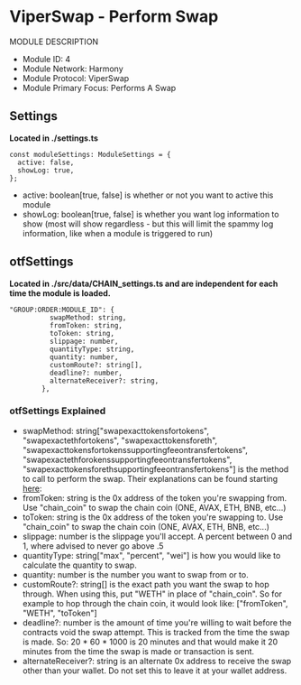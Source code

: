 # ViperSwap - Perform Swap
MODULE DESCRIPTION

* Module ID: 4
* Module Network: Harmony
* Module Protocol: ViperSwap
* Module Primary Focus: Performs A Swap

## Settings
**Located in ./settings.ts**
```
const moduleSettings: ModuleSettings = {
  active: false,
  showLog: true,
};
```

* active: boolean[true, false] is whether or not you want to active this module
* showLog: boolean[true, false] is whether you want log information to show (most will show regardless - but this will limit the spammy log information, like when a module is triggered to run)

## otfSettings
**Located in ./src/data/CHAIN_settings.ts and are independent for each time the module is loaded.**
```
"GROUP:ORDER:MODULE_ID": {
          swapMethod: string,
          fromToken: string,
          toToken: string,
          slippage: number,
          quantityType: string,
          quantity: number,
          customRoute?: string[],
          deadline?: number,
          alternateReceiver?: string,
        },
```

### otfSettings Explained
* swapMethod: string["swapexacttokensfortokens", "swapexactethfortokens", "swapexacttokensforeth", "swapexacttokensfortokenssupportingfeeontransfertokens", "swapexactethforokenssupportingfeeontransfertokens", "swapexacttokensforethsupportingfeeontransfertokens"] is the method to call to perform the swap.  Their explanations can be found starting [here](https://docs.uniswap.org/protocol/V2/reference/smart-contracts/router-02#swapexacttokensfortokens): 
* fromToken: string is the 0x address of the token you're swapping from.  Use "chain_coin" to swap the chain coin (ONE, AVAX, ETH, BNB, etc...)
* toToken: string is the 0x address of the token you're swapping to.  Use "chain_coin" to swap the chain coin (ONE, AVAX, ETH, BNB, etc...)
* slippage: number is the slippage you'll accept.  A percent between 0 and 1, where advised to never go above .5
* quantityType: string["max", "percent", "wei"] is how you would like to calculate the quantity to swap.
* quantity: number is the number you want to swap from or to.
* customRoute?: string[] is the exact path you want the swap to hop through.  When using this, put "WETH" in place of "chain_coin".  So for example to hop through the chain coin, it would look like: ["fromToken", "WETH", "toToken"]
* deadline?: number is the amount of time you're willing to wait before the contracts void the swap attempt.  This is tracked from the time the swap is made.  So: 20 * 60 * 1000 is 20 minutes and that would make it 20 minutes from the time the swap is made or transaction is sent.
* alternateReceiver?: string is an alternate 0x address to receive the swap other than your wallet.  Do not set this to leave it at your wallet address.